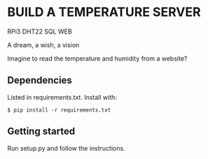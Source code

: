 # BUILD A TEMPERATURE SERVER
RPi3 DHT22 SQL WEB

A dream, a wish, a vision

Imagine to read the temperature and humidity from a website?

## Dependencies

 Listed in requirements.txt. Install with:

    $ pip install -r requirements.txt

## Getting started

Run setup.py and follow the instructions.
